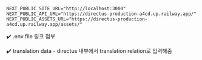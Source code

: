 ```
NEXT_PUBLIC_SITE_URL="http://localhost:3000"
NEXT_PUBLIC_API_URL="https://directus-production-a4cd.up.railway.app/"
NEXT_PUBLIC_ASSETS_URL="https://directus-production-a4cd.up.railway.app/assets/"
```

✔️ .env file 링크 첨부

✔️ translation data - directus 내부에서 translation relation로 입력해줌 
